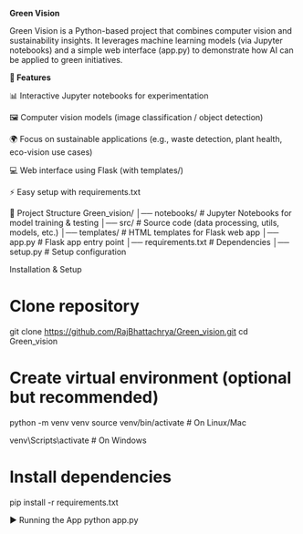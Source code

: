 **Green Vision**

Green Vision is a Python-based project that combines computer vision and sustainability insights.
It leverages machine learning models (via Jupyter notebooks) and a simple web interface (app.py) to demonstrate how AI can be applied to green initiatives.


**🚀 Features**

📊 Interactive Jupyter notebooks for experimentation

🖼️ Computer vision models (image classification / object detection)

🌍 Focus on sustainable applications (e.g., waste detection, plant health, eco-vision use cases)

💻 Web interface using Flask (with templates/)

⚡ Easy setup with requirements.txt

📂 Project Structure
Green_vision/
│── notebooks/         # Jupyter Notebooks for model training & testing
│── src/               # Source code (data processing, utils, models, etc.)
│── templates/         # HTML templates for Flask web app
│── app.py             # Flask app entry point
│── requirements.txt   # Dependencies
│── setup.py           # Setup configuration

Installation & Setup
# Clone repository
git clone https://github.com/RajBhattachrya/Green_vision.git
cd Green_vision

# Create virtual environment (optional but recommended)
python -m venv venv
source venv/bin/activate   # On Linux/Mac

venv\Scripts\activate      # On Windows

# Install dependencies
pip install -r requirements.txt

▶️ Running the App
python app.py
